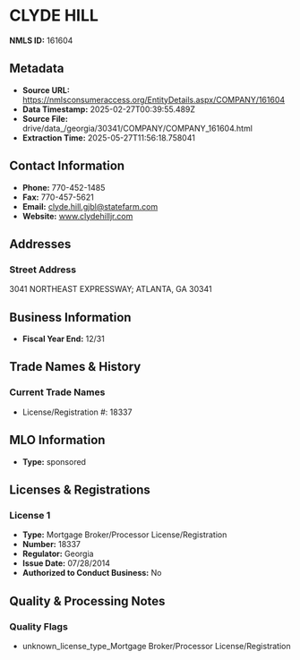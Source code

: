 # CLYDE HILL

**NMLS ID:** 161604

## Metadata
- **Source URL:** https://nmlsconsumeraccess.org/EntityDetails.aspx/COMPANY/161604
- **Data Timestamp:** 2025-02-27T00:39:55.489Z
- **Source File:** drive/data_/georgia/30341/COMPANY/COMPANY_161604.html
- **Extraction Time:** 2025-05-27T11:56:18.758041

## Contact Information
- **Phone:** 770-452-1485
- **Fax:** 770-457-5621
- **Email:** clyde.hill.gjbl@statefarm.com
- **Website:** www.clydehilljr.com

## Addresses
### Street Address
3041 NORTHEAST EXPRESSWAY; ATLANTA, GA 30341

## Business Information
- **Fiscal Year End:** 12/31

## Trade Names & History
### Current Trade Names
- License/Registration #: 18337

## MLO Information
- **Type:** sponsored

## Licenses & Registrations

### License 1
- **Type:** Mortgage Broker/Processor License/Registration
- **Number:** 18337
- **Regulator:** Georgia
- **Issue Date:** 07/28/2014
- **Authorized to Conduct Business:** No

## Quality & Processing Notes
### Quality Flags
- unknown_license_type_Mortgage Broker/Processor License/Registration
